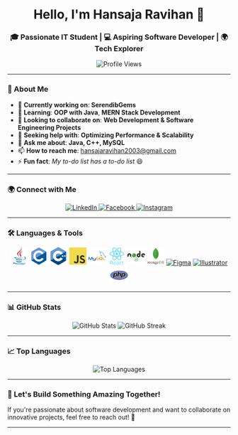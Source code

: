 <h1 align="center">Hello, I'm Hansaja Ravihan 👋</h1>
<h3 align="center">🎓 Passionate IT Student | 💻 Aspiring Software Developer | 🌍 Tech Explorer</h3>

<p align="center">
  <img src="https://komarev.com/ghpvc/?username=hansaja2003&label=Profile%20views&color=0e75b6&style=flat" alt="Profile Views" />
</p>

---

### 🌟 About Me
- 🔭 **Currently working on**: **SerendibGems**  
- 🌱 **Learning**: **OOP with Java**, **MERN Stack Development**  
- 👯 **Looking to collaborate on**: **Web Development & Software Engineering Projects**  
- 🤝 **Seeking help with**: **Optimizing Performance & Scalability**  
- 💬 **Ask me about**: **Java, C++, MySQL**  
- 📫 **How to reach me**: [hansajaravihan2003@gmail.com](mailto:hansajaravihan2003@gmail.com)  
- ⚡ **Fun fact**: *My to-do list has a to-do list* 😄  

---

### 🌍 Connect with Me
<p align="center">
  <a href="https://linkedin.com/in/hansaja-ravihan" target="blank">
    <img src="https://raw.githubusercontent.com/rahuldkjain/github-profile-readme-generator/master/src/images/icons/Social/linked-in-alt.svg" alt="LinkedIn" height="30" width="40"/>
  </a>
  <a href="https://fb.com/hansaja.ravihan" target="blank">
    <img src="https://raw.githubusercontent.com/rahuldkjain/github-profile-readme-generator/master/src/images/icons/Social/facebook.svg" alt="Facebook" height="30" width="40"/>
  </a>
  <a href="https://instagram.com/_ravi_x_13" target="blank">
    <img src="https://raw.githubusercontent.com/rahuldkjain/github-profile-readme-generator/master/src/images/icons/Social/instagram.svg" alt="Instagram" height="30" width="40"/>
  </a>
</p>

---

### 🛠️ Languages & Tools
<p align="center">
  <a href="https://www.java.com" target="_blank"><img src="https://raw.githubusercontent.com/devicons/devicon/master/icons/java/java-original.svg" alt="Java" width="40" height="40"/></a>
  <a href="https://www.cprogramming.com/" target="_blank"><img src="https://raw.githubusercontent.com/devicons/devicon/master/icons/c/c-original.svg" alt="C" width="40" height="40"/></a>
  <a href="https://www.w3schools.com/cpp/" target="_blank"><img src="https://raw.githubusercontent.com/devicons/devicon/master/icons/cplusplus/cplusplus-original.svg" alt="C++" width="40" height="40"/></a>
  <a href="https://developer.mozilla.org/en-US/docs/Web/JavaScript" target="_blank"><img src="https://raw.githubusercontent.com/devicons/devicon/master/icons/javascript/javascript-original.svg" alt="JavaScript" width="40" height="40"/></a>
  <a href="https://www.mysql.com/" target="_blank"><img src="https://raw.githubusercontent.com/devicons/devicon/master/icons/mysql/mysql-original-wordmark.svg" alt="MySQL" width="40" height="40"/></a>
  <a href="https://reactjs.org/" target="_blank"><img src="https://raw.githubusercontent.com/devicons/devicon/master/icons/react/react-original-wordmark.svg" alt="React" width="40" height="40"/></a>
  <a href="https://nodejs.org" target="_blank"><img src="https://raw.githubusercontent.com/devicons/devicon/master/icons/nodejs/nodejs-original-wordmark.svg" alt="Node.js" width="40" height="40"/></a>
  <a href="https://www.mongodb.com/" target="_blank"><img src="https://raw.githubusercontent.com/devicons/devicon/master/icons/mongodb/mongodb-original-wordmark.svg" alt="MongoDB" width="40" height="40"/></a>
  <a href="https://www.figma.com/" target="_blank"><img src="https://www.vectorlogo.zone/logos/figma/figma-icon.svg" alt="Figma" width="40" height="40"/></a>
  <a href="https://www.adobe.com/in/products/illustrator.html" target="_blank"><img src="https://www.vectorlogo.zone/logos/adobe_illustrator/adobe_illustrator-icon.svg" alt="Illustrator" width="40" height="40"/></a>
  <a href="https://www.php.net" target="_blank"><img src="https://raw.githubusercontent.com/devicons/devicon/master/icons/php/php-original.svg" alt="PHP" width="40" height="40"/></a>
</p>

---

### 📊 GitHub Stats

<p align="center">
  <img src="https://github-readme-stats.vercel.app/api?username=hansaja2003&show_icons=true&theme=radical" alt="GitHub Stats" width="48%"/>  
  <img src="https://github-readme-streak-stats.herokuapp.com/?user=hansaja2003&theme=radical" alt="GitHub Streak" width="48%"/>
</p>

---

### 📈 Top Languages
<p align="center">
  <img src="https://github-readme-stats.vercel.app/api/top-langs?username=hansaja2003&show_icons=true&locale=en&layout=compact&theme=radical" alt="Top Languages" width="48%"/>
</p>

---

### 🚀 Let's Build Something Amazing Together!
If you're passionate about software development and want to collaborate on innovative projects, feel free to reach out! 🚀

---


